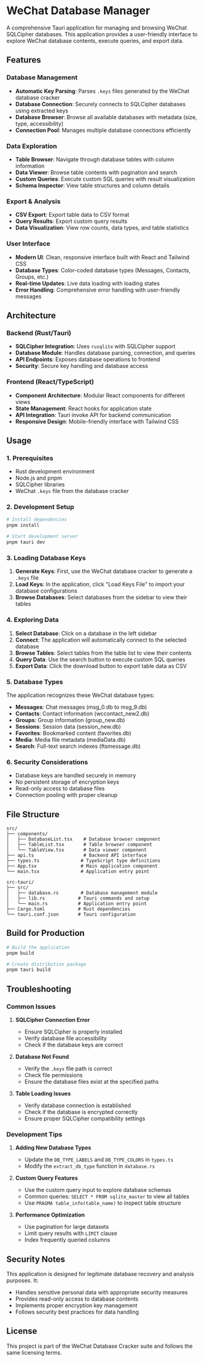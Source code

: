 # WeChat Database Manager

A comprehensive Tauri application for managing and browsing WeChat SQLCipher databases. This application provides a user-friendly interface to explore WeChat database contents, execute queries, and export data.

## Features

### Database Management
- **Automatic Key Parsing**: Parses `.keys` files generated by the WeChat database cracker
- **Database Connection**: Securely connects to SQLCipher databases using extracted keys
- **Database Browser**: Browse all available databases with metadata (size, type, accessibility)
- **Connection Pool**: Manages multiple database connections efficiently

### Data Exploration
- **Table Browser**: Navigate through database tables with column information
- **Data Viewer**: Browse table contents with pagination and search
- **Custom Queries**: Execute custom SQL queries with result visualization
- **Schema Inspector**: View table structures and column details

### Export & Analysis
- **CSV Export**: Export table data to CSV format
- **Query Results**: Export custom query results
- **Data Visualization**: View row counts, data types, and table statistics

### User Interface
- **Modern UI**: Clean, responsive interface built with React and Tailwind CSS
- **Database Types**: Color-coded database types (Messages, Contacts, Groups, etc.)
- **Real-time Updates**: Live data loading with loading states
- **Error Handling**: Comprehensive error handling with user-friendly messages

## Architecture

### Backend (Rust/Tauri)
- **SQLCipher Integration**: Uses `rusqlite` with SQLCipher support
- **Database Module**: Handles database parsing, connection, and queries
- **API Endpoints**: Exposes database operations to frontend
- **Security**: Secure key handling and database access

### Frontend (React/TypeScript)
- **Component Architecture**: Modular React components for different views
- **State Management**: React hooks for application state
- **API Integration**: Tauri invoke API for backend communication
- **Responsive Design**: Mobile-friendly interface with Tailwind CSS

## Usage

### 1. Prerequisites
- Rust development environment
- Node.js and pnpm
- SQLCipher libraries
- WeChat `.keys` file from the database cracker

### 2. Development Setup

```bash
# Install dependencies
pnpm install

# Start development server
pnpm tauri dev
```

### 3. Loading Database Keys

1. **Generate Keys**: First, use the WeChat database cracker to generate a `.keys` file
2. **Load Keys**: In the application, click "Load Keys File" to import your database configurations
3. **Browse Databases**: Select databases from the sidebar to view their tables

### 4. Exploring Data

1. **Select Database**: Click on a database in the left sidebar
2. **Connect**: The application will automatically connect to the selected database
3. **Browse Tables**: Select tables from the table list to view their contents
4. **Query Data**: Use the search button to execute custom SQL queries
5. **Export Data**: Click the download button to export table data as CSV

### 5. Database Types

The application recognizes these WeChat database types:
- **Messages**: Chat messages (msg_0.db to msg_9.db)
- **Contacts**: Contact information (wccontact_new2.db)
- **Groups**: Group information (group_new.db)
- **Sessions**: Session data (session_new.db)
- **Favorites**: Bookmarked content (favorites.db)
- **Media**: Media file metadata (mediaData.db)
- **Search**: Full-text search indexes (ftsmessage.db)

### 6. Security Considerations

- Database keys are handled securely in memory
- No persistent storage of encryption keys
- Read-only access to database files
- Connection pooling with proper cleanup

## File Structure

```
src/
├── components/
│   ├── DatabaseList.tsx    # Database browser component
│   ├── TableList.tsx       # Table browser component
│   └── TableView.tsx       # Data viewer component
├── api.ts                  # Backend API interface
├── types.ts               # TypeScript type definitions
├── App.tsx                # Main application component
└── main.tsx               # Application entry point

src-tauri/
├── src/
│   ├── database.rs        # Database management module
│   ├── lib.rs            # Tauri commands and setup
│   └── main.rs           # Application entry point
├── Cargo.toml            # Rust dependencies
└── tauri.conf.json       # Tauri configuration
```

## Build for Production

```bash
# Build the application
pnpm build

# Create distribution package
pnpm tauri build
```

## Troubleshooting

### Common Issues

1. **SQLCipher Connection Error**
   - Ensure SQLCipher is properly installed
   - Verify database file accessibility
   - Check if the database keys are correct

2. **Database Not Found**
   - Verify the `.keys` file path is correct
   - Check file permissions
   - Ensure the database files exist at the specified paths

3. **Table Loading Issues**
   - Verify database connection is established
   - Check if the database is encrypted correctly
   - Ensure proper SQLCipher compatibility settings

### Development Tips

1. **Adding New Database Types**
   - Update the `DB_TYPE_LABELS` and `DB_TYPE_COLORS` in `types.ts`
   - Modify the `extract_db_type` function in `database.rs`

2. **Custom Query Features**
   - Use the custom query input to explore database schemas
   - Common queries: `SELECT * FROM sqlite_master` to view all tables
   - Use `PRAGMA table_info(table_name)` to inspect table structure

3. **Performance Optimization**
   - Use pagination for large datasets
   - Limit query results with `LIMIT` clause
   - Index frequently queried columns

## Security Notes

This application is designed for legitimate database recovery and analysis purposes. It:
- Handles sensitive personal data with appropriate security measures
- Provides read-only access to database contents
- Implements proper encryption key management
- Follows security best practices for data handling

## License

This project is part of the WeChat Database Cracker suite and follows the same licensing terms.